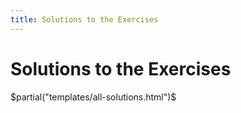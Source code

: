 ```yaml
---
title: Solutions to the Exercises
---
```


<h1>Solutions to the Exercises</h1>

$partial("templates/all-solutions.html")$
